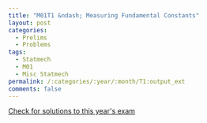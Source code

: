 ```yaml
---
title: "M01T1 &ndash; Measuring Fundamental Constants"
layout: post
categories:
  - Prelims
  - Problems
tags:
  - Statmech
  - M01
  - Misc Statmech
permalink: /:categories/:year/:month/T1:output_ext
comments: false
---
```

<object data="2001M1T.pdf" type="application/pdf" width="100%" height="500"></object>
<div class="message"><a href='https://princetonprelim.com/prelim/7/'>Check for solutions to this year's exam</a></div>